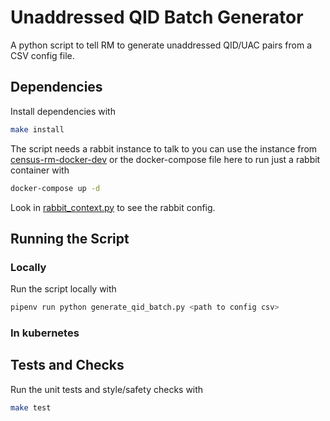 # Unaddressed QID Batch Generator

A python script to tell RM to generate unaddressed QID/UAC pairs from a CSV config file.

## Dependencies

Install dependencies with 
```bash
make install
```

The script needs a rabbit instance to talk to you can use the instance from [census-rm-docker-dev]() or the docker-compose file here to run just a rabbit container with

```bash
docker-compose up -d
``` 

Look in [rabbit_context.py](/rabbit_context.py) to see the rabbit config.

## Running the Script
### Locally
Run the script locally with

```bash
pipenv run python generate_qid_batch.py <path to config csv>
```

### In kubernetes

<!--- TODO --->

## Tests and Checks

Run the unit tests and style/safety checks with

```bash
make test
```
